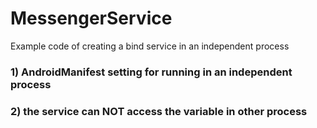 # MessengerService
Example code of creating a bind service in an independent process

### 1) AndroidManifest setting for running in an independent process
### 2) the service can NOT access the variable in other process
